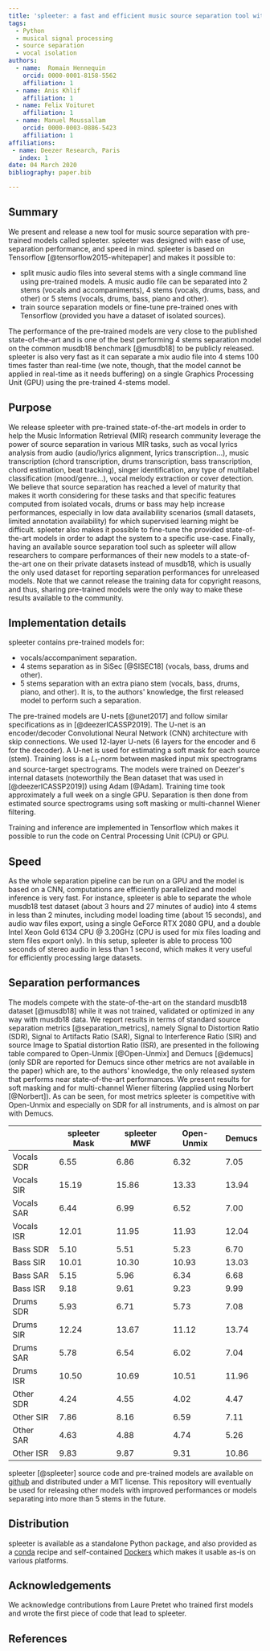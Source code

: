 ```yaml
---
title: 'spleeter: a fast and efficient music source separation tool with pre-trained models'
tags:
  - Python
  - musical signal processing
  - source separation
  - vocal isolation
authors:
  - name:  Romain Hennequin
    orcid: 0000-0001-8158-5562
    affiliation: 1
  - name: Anis Khlif
    affiliation: 1
  - name: Felix Voituret
    affiliation: 1
  - name: Manuel Moussallam
    orcid: 0000-0003-0886-5423
    affiliation: 1
affiliations:
 - name: Deezer Research, Paris
   index: 1
date: 04 March 2020
bibliography: paper.bib

---
```


## Summary

We present and release a new tool for music source separation with pre-trained models called spleeter. spleeter was designed with ease of use, separation performance, and speed in mind. spleeter is based on Tensorflow [@tensorflow2015-whitepaper] and makes it possible to:

- split music audio files into several stems with a single command line using pre-trained models. A music audio file can be separated into $2$ stems (vocals and accompaniments), $4$ stems (vocals, drums, bass, and other) or $5$ stems (vocals, drums, bass, piano and other).
- train source separation models or fine-tune pre-trained ones with Tensorflow (provided you have a dataset of isolated sources).

The performance of the pre-trained models are very close to the published state-of-the-art and is one of the best performing $4$ stems separation model on the common musdb18 benchmark [@musdb18] to be publicly released. spleeter is also very fast as it can separate a mix audio file into $4$ stems $100$ times faster than real-time (we note, though, that the model cannot be applied in real-time as it needs buffering) on a single Graphics Processing Unit (GPU) using the pre-trained $4$-stems model.

## Purpose

We release spleeter with pre-trained state-of-the-art models in order to help the Music Information Retrieval (MIR) research community leverage the power of source separation in various MIR tasks, such as vocal lyrics analysis from audio (audio/lyrics alignment, lyrics transcription...), music transcription (chord transcription, drums transcription, bass transcription, chord estimation, beat tracking), singer identification, any type of multilabel classification (mood/genre...), vocal melody extraction or cover detection.
We believe that source separation has reached a level of maturity that makes it worth considering for these tasks and that specific features computed from isolated vocals, drums or bass may help increase performances, especially in low data availability scenarios (small datasets, limited annotation availability) for which supervised learning might be difficult.
spleeter also makes it possible to fine-tune the provided state-of-the-art models in order to adapt the system to a specific use-case.
Finally, having an available source separation tool such as spleeter will allow researchers to compare performances of their new models to a state-of-the-art one on their private datasets instead of musdb18, which is usually the only used dataset for reporting separation performances for unreleased models.
Note that we cannot release the training data for copyright reasons, and thus, sharing pre-trained models were the only way to make these results available to the community.

## Implementation details

spleeter contains pre-trained models for:

- vocals/accompaniment separation.
- $4$ stems separation as in SiSec [@SISEC18]  (vocals, bass, drums and other).
- $5$ stems separation with an extra piano stem (vocals, bass, drums, piano, and other). It is, to the authors' knowledge, the first released model to perform such a separation.

The pre-trained models are U-nets [@unet2017] and follow similar specifications as in [@deezerICASSP2019]. The U-net is an encoder/decoder Convolutional Neural Network (CNN) architecture with skip connections. We used $12$-layer U-nets ($6$ layers for the encoder and $6$ for the decoder). A U-net is used for estimating a soft mask for each source (stem). Training loss is a $L_1$-norm between masked input mix spectrograms and source-target spectrograms. The models were trained on Deezer's internal datasets (noteworthily the Bean dataset that was used in [@deezerICASSP2019]) using Adam [@Adam]. Training time took approximately a full week on a single GPU. Separation is then done from estimated source spectrograms using soft masking or multi-channel Wiener filtering.

Training and inference are implemented in Tensorflow which makes it possible to run the code on Central Processing Unit (CPU) or GPU.

## Speed

As the whole separation pipeline can be run on a GPU and the model is based on a CNN, computations are efficiently parallelized and model inference is very fast. For instance, spleeter is able to separate the whole musdb18 test dataset (about $3$ hours and $27$ minutes of audio) into $4$ stems in less than $2$ minutes, including model loading time (about $15$ seconds), and audio wav files export, using a single GeForce RTX 2080 GPU, and a double Intel Xeon Gold 6134 CPU @ 3.20GHz (CPU is used for mix files loading and stem files export only). In this setup, spleeter is able to process $100$ seconds of stereo audio in less than $1$ second, which makes it very useful for efficiently processing large datasets.

## Separation performances

The models compete with the state-of-the-art on the standard musdb18 dataset [@musdb18] while it was not trained, validated or optimized in any way with musdb18 data. We report results in terms of standard source separation metrics [@separation_metrics], namely Signal to Distortion Ratio (SDR), Signal to Artifacts Ratio (SAR), Signal to Interference Ratio (SIR) and source Image to Spatial distortion Ratio (ISR), are presented in the following table compared to Open-Unmix [@Open-Unmix] and Demucs [@demucs] (only SDR are reported for Demucs since other metrics are not available in the paper) which are, to the authors' knowledge, the only released system that performs near state-of-the-art performances.
We present results for soft masking and for multi-channel Wiener filtering (applied using Norbert [@Norbert]). As can be seen, for most metrics spleeter is competitive with Open-Unmix and especially on SDR for all instruments, and is almost on par with Demucs.


|           |spleeter Mask  |spleeter MWF   |Open-Unmix |Demucs|
|-----------|---------------|---------------|-----------|------|
| Vocals SDR|6.55           |6.86           |6.32       |7.05  |
| Vocals SIR|15.19          |15.86          |13.33      |13.94 |
| Vocals SAR|6.44           |6.99           |6.52       |7.00  |
| Vocals ISR|12.01          |11.95          |11.93      |12.04 |
| Bass SDR  |5.10           |5.51           |5.23       |6.70  |
| Bass SIR  |10.01          |10.30          |10.93      |13.03 |
| Bass SAR  |5.15           |5.96           |6.34       |6.68  |
| Bass ISR  |9.18           |9.61           |9.23       |9.99  |
| Drums SDR |5.93           |6.71           |5.73       |7.08  |
| Drums SIR |12.24          |13.67          |11.12      |13.74 |
| Drums SAR |5.78           |6.54           |6.02       |7.04  |
| Drums ISR |10.50          |10.69          |10.51      |11.96 |
| Other SDR |4.24           |4.55           |4.02       |4.47  |
| Other SIR |7.86           |8.16           |6.59       |7.11  |
| Other SAR |4.63           |4.88           |4.74       |5.26  |
| Other ISR |9.83           |9.87           |9.31       |10.86 |

spleeter [@spleeter] source code and pre-trained models are available on [github](https://www.github.com/deezer/spleeter) and distributed under a MIT license. This repository will eventually be used for releasing other models with improved performances or models separating into more than $5$ stems in the future.

## Distribution

spleeter is available as a standalone Python package, and also provided as a [conda](https://github.com/conda-forge/spleeter-feedstock) recipe and self-contained [Dockers](https://hub.docker.com/r/researchdeezer/spleeter) which makes it usable as-is on various platforms.

## Acknowledgements

We acknowledge contributions from Laure Pretet who trained first models and wrote the first piece of code that lead to spleeter.

## References

